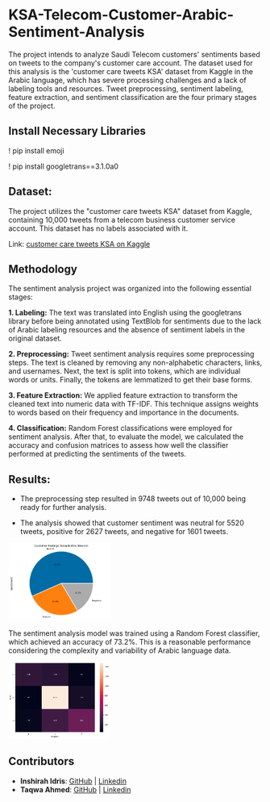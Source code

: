 # KSA-Telecom-Customer-Arabic-Sentiment-Analysis
The project intends to analyze Saudi Telecom customers' sentiments based on tweets to the company's customer care account. The dataset used for this analysis is the 'customer care tweets KSA' dataset from Kaggle in the Arabic language, which has severe processing challenges and a lack of labeling tools and resources. Tweet preprocessing, sentiment labeling, feature extraction, and sentiment classification are the four primary stages of the project.

## Install Necessary Libraries
! pip install emoji

! pip install googletrans==3.1.0a0

## Dataset:
The project utilizes the "customer care tweets KSA" dataset from Kaggle, containing 10,000 tweets from a telecom business customer service account. This dataset has no labels associated with it.

Link: [customer care tweets KSA on Kaggle](https://www.kaggle.com/datasets/mansourhussain/customer-care-tweets-ksa)

## Methodology
The sentiment analysis project was organized into the following essential stages:

**1. Labeling:** The text was translated into English using the googletrans library before being annotated using TextBlob for sentiments due to the lack of Arabic labeling resources and the absence of sentiment labels in the original dataset.

**2. Preprocessing:** Tweet sentiment analysis requires some preprocessing steps. The text is cleaned by removing any non-alphabetic characters, links, and usernames. Next, the text is split into tokens, which are individual words or units. Finally, the tokens are lemmatized to get their base forms.

**3. Feature Extraction:** We applied feature extraction to transform the cleaned text into numeric data with TF-IDF. This technique assigns weights to words based on their frequency and importance in the documents.

**4. Classification:** Random Forest classifications were employed for sentiment analysis. After that, to evaluate the model, we calculated the accuracy and confusion matrices to assess how well the classifier performed at predicting the sentiments of the tweets.

## Results:
- The preprocessing step resulted in 9748 tweets out of 10,000 being ready for further analysis.

- The analysis showed that customer sentiment was neutral for 5520 tweets, positive for 2627 tweets, and negative for 1601 tweets.

<img src="./images/pie_Chart.png" width="40%" height="40%">

The sentiment analysis model was trained using a Random Forest classifier, which achieved an accuracy of 73.2%. This is a reasonable performance considering the complexity and variability of Arabic language data.

<img src="./images/confusion_matrix.png" width="40%" height="40%">

## Contributors

- **Inshirah Idris**: [GitHub](https://github.com/inshirah-idris) | [Linkedin](https://www.linkedin.com/in/inshirah-idris-bb937362/)
- **Taqwa Ahmed**: [GitHub](https://github.com/taqwa315) | [Linkedin](https://www.linkedin.com/in/taqwa-ahmed-681a2646/)
